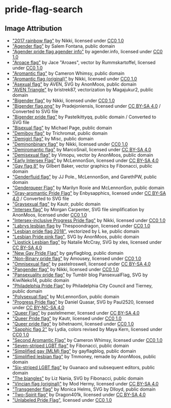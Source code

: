 # pride-flag-search

## Image Attribution
- ["2017 rainbow flag"](https://commons.wikimedia.org/wiki/File:2017_rainbow_flag.svg) by Nikki, licensed under [CC0 1.0](https://creativecommons.org/publicdomain/zero/1.0/deed.en)
- ["Agender flag"](https://commons.wikimedia.org/wiki/File:Agender_pride_flag.svg) by Salem Fontana, public domain
- ["Agender pride flag agender info"](https://commons.wikimedia.org/wiki/File:Agender_pride_flag_agender_info.svg) by agender.info, licensed under [CC0 1.0](https://creativecommons.org/publicdomain/zero/1.0/deed.en)
- ["Aroace flag"](https://commons.wikimedia.org/wiki/File:Aroace_flag.svg) by Jace "Aroaes", vector by Rummskartoffel, licensed under [CC0 1.0](https://creativecommons.org/publicdomain/zero/1.0/deed.en)
- ["Aromantic flag"](https://commons.wikimedia.org/wiki/File:Aromantic_Pride_Flag.svg) by Cameron Whimsy, public domain
- ["Aromantic flag (original)"](https://commons.wikimedia.org/wiki/File:Aromantic_flag_(original).svg) by Nikki, licensed under [CC0 1.0](https://creativecommons.org/publicdomain/zero/1.0/deed.en)
- ["Asexual flag"](https://commons.wikimedia.org/wiki/File:Asexual_Pride_Flag.svg) by AVEN, SVG by AnonMoos, public domain
- ["AVEN Triangle"](https://commons.wikimedia.org/wiki/File:AVEN_Triangle.svg) by bristrek87, vectorization by Magajukur2, public domain
- ["Bigender flag"](https://commons.wikimedia.org/wiki/File:Bigender_flag.svg) by Nikki, licensed under [CC0 1.0](https://creativecommons.org/publicdomain/zero/1.0/deed.en)
- ["Bigender flag.png"](https://commons.wikimedia.org/wiki/File:Bigender_flag.png) by Pradejoniensis, licensed under [CC BY-SA 4.0](https://creativecommons.org/licenses/by-sa/4.0/deed.en) / Converted to SVG file
- ["Bigender pride flag"](https://commons.wikimedia.org/wiki/File:Bigender_pride_flag.png) by Pastelkittyqq, public domain / Converted to SVG file
- ["Bisexual flag"](https://commons.wikimedia.org/wiki/File:Bisexual_Pride_Flag.svg) by Michael Page, public domain
- ["Demiboy flag"](https://commons.wikimedia.org/wiki/File:Demiboy_Flag.svg) by Trichromat, public domain
- ["Demigirl flag"](https://commons.wikimedia.org/wiki/File:Demigirl_Flag.svg) by Misc, public domain
- ["Deminonbinary flag"](https://commons.wikimedia.org/wiki/File:Deminonbinary_flag.svg) by Nikki, licensed under [CC0 1.0](https://creativecommons.org/publicdomain/zero/1.0/deed.en)
- ["Demiromantic flag"](https://commons.wikimedia.org/wiki/File:Demiromantic_Pride_Flag.svg) by MarcoSnail, licensed under [CC BY-SA 4.0](https://creativecommons.org/licenses/by-sa/4.0/deed.en)
- ["Demisexual flag"](https://commons.wikimedia.org/wiki/File:Demisexual_Pride_Flag.svg) by Vimopu, vector by AnonMoos, public domain
- ["Early Intersex Flag"](https://commons.wikimedia.org/wiki/File:Early_Intersex_Flag.svg) by McLennonSon, licensed under [CC BY-SA 4.0](https://creativecommons.org/licenses/by-sa/4.0/deed.en)
- ["Gay flag 8"](https://commons.wikimedia.org/wiki/File:Gay_flag_8.svg) by Gilbert Baker, vector graphics by Fibonacci, public domain
- ["Genderfluid flag"](https://commons.wikimedia.org/wiki/File:Genderfluidity_Pride-Flag.svg) by JJ Pole., McLennonSon, and GarethPW, public domain
- ["Genderqueer Flag"](https://commons.wikimedia.org/wiki/File:Genderqueer_Pride_Flag.svg) by Marilyn Roxie and McLennonSon, public domain
- ["Gray-aromantic Pride Flag"](https://commons.wikimedia.org/wiki/File:Gray-aromantic_Pride_Flag.png) by Enbysapphics, licensed under [CC BY-SA 4.0](https://creativecommons.org/licenses/by-sa/4.0/deed.en) / Converted to SVG file
- ["Graysexual flag"](https://commons.wikimedia.org/wiki/File:Grey_asexuality_flag.svg) by Kautr, public domain
- ["Intersex flag"](https://commons.wikimedia.org/wiki/File:Intersex_Pride_Flag.svg) by Morgan Carpenter, SVG file simplification by AnonMoos, licensed under [CC0 1.0](https://creativecommons.org/publicdomain/zero/1.0/deed.en)
- ["Intersex-inclusive Progress Pride flag"](https://commons.wikimedia.org/wiki/File:Intersex-inclusive_pride_flag.svg) by Nikki, licensed under [CC0 1.0](https://creativecommons.org/publicdomain/zero/1.0/deed.en)
- ["Labrys lesbian flag](https://commons.wikimedia.org/wiki/File:Labrys_Lesbian_Flag.svg) by Thespoondragon, licensed under [CC0 1.0](https://creativecommons.org/publicdomain/zero/1.0/deed.en)
- ["Lesbian pride flag 2018"](https://commons.wikimedia.org/wiki/File:Lesbian_pride_flag_2018.svg), vectorized by L ke, public domain
- ["Lesbian Pride pink flag"](https://commons.wikimedia.org/wiki/File:Lesbian_Pride_pink_flag.svg), SVG by AnonMoos, public domain
- ["Lipstick Lesbian flag"](https://commons.wikimedia.org/wiki/File:Lipstick_lesbian_Pride_Flag.svg) by Natalie McCray, SVG by xles, licensed under [CC BY-SA 4.0](https://creativecommons.org/licenses/by-sa/4.0/deed.en)
- ["New Gay Pride Flag"](https://commons.wikimedia.org/wiki/File:New_Gay_Pride_Flag.svg) by gayflagblog, public domain
- ["Non-Binary pride flag"](https://commons.wikimedia.org/wiki/File:Non-binary_enby_pride_flag.svg) by Amousey, licensed under [CC0 1.0](https://creativecommons.org/publicdomain/zero/1.0/deed.en)
- ["Omnisexual flag"](https://commons.wikimedia.org/wiki/File:Omnisexuality_flag.svg) by pastelroswell, licensed under [CC BY-SA 4.0](https://creativecommons.org/licenses/by-sa/4.0/deed.en)
- ["Pangender flag"](https://commons.wikimedia.org/wiki/File:Pangender_flag.svg) by Nikki, licensed under [CC0 1.0](https://creativecommons.org/publicdomain/zero/1.0/deed.en)
- ["Pansexuality pride flag"](https://commons.wikimedia.org/wiki/File:Pansexuality_Pride_Flag.svg) by Tumblr blog PansexualFlag, SVG by KiwiNeko14, public domain
- ["Philadelphia Pride Flag"](https://commons.wikimedia.org/wiki/File:Philadelphia_Pride_Flag.svg) by Philadelphia City Council and Tierney, public domain
- ["Polysexual flag"](https://commons.wikimedia.org/wiki/File:Polysexuality_Pride_Flag.svg) by McLennonSon, public domain
- ["Progress Pride flag"](https://commons.wikimedia.org/wiki/File:LGBTQ%2B_rainbow_flag_Quasar_%22Progress%22_variant.svg) by Daniel Quasar, SVG by Paul2520, licensed under [CC BY-NC-SA 4.0](https://creativecommons.org/licenses/by-nc-sa/4.0/)
- ["Queer Flag"](https://commons.wikimedia.org/wiki/File:Queer_Flag.svg) by pastelmemer, licensed under [CC BY-SA 4.0](https://creativecommons.org/licenses/by-sa/4.0/deed.en)
- ["Queer Pride flag"](https://commons.wikimedia.org/wiki/File:Queer_Pride_flag_chevron_design.svg) by Kautr, licensed under [CC0 1.0](https://creativecommons.org/publicdomain/zero/1.0/deed.en)
- ["Queer pride flag"](https://commons.wikimedia.org/wiki/File:Queer_pride_flag.svg) by bihetnaomi, licensed under [CC0 1.0](https://creativecommons.org/publicdomain/zero/1.0/deed.en)
- ["Sapphic flag 2"](https://commons.wikimedia.org/wiki/File:Sapphic_flag_2.svg) by Lydia, colors revised by Maya Kern, licensed under [CC0 1.0](https://creativecommons.org/publicdomain/zero/1.0/deed.en)
- ["Second Aromantic Flag"](https://commons.wikimedia.org/wiki/File:Second_Aromantic_Flag.svg) by Cameron Whimsy, licensed under [CC0 1.0](https://creativecommons.org/publicdomain/zero/1.0/deed.en)
- ["Seven-striped LGBT flag"](https://commons.wikimedia.org/wiki/File:Gay_flag_7.svg) by Fibonacci, public domain
- ["Simplified gay (MLM) flag"](https://commons.wikimedia.org/wiki/File:5-striped_New_Gay_Male_Pride_Flag.svg) by gayflagblog, public domain
- ["Simplified lesbian flag"](https://commons.wikimedia.org/wiki/File:Lesbian_Pride_Flag_2019.svg) by Tmmoney, remade by AnonMoos, public domain
- ["Six-striped LGBT flag"](https://commons.wikimedia.org/wiki/File:Gay_Pride_Flag.svg) by Guanaco and subsequent editors, public domain
- ["The biangles"](https://commons.wikimedia.org/wiki/File:Bi_triangles.svg) by Liz Nania, SVG by Fibonacci, public domain
- ["Vincian flag (original)"](https://commons.wikimedia.org/wiki/File:Vincian_flag_(original).svg) by Mod Hermy, licensed under [CC BY-SA 4.0](https://creativecommons.org/licenses/by-sa/4.0/deed.en)
- ["Transgender flag"](https://commons.wikimedia.org/wiki/File:Transgender_Pride_flag.svg) by Monica Helms, SVG by Dlloyd, public domain
- ["Two-Spirit flag"](https://commons.wikimedia.org/wiki/File:Two-Spirit_Flag.svg) by Dragon401k, licensed under [CC BY-SA 4.0](https://creativecommons.org/licenses/by-sa/4.0/deed.en)
- ["Unlabeled Pride Flag"](https://commons.wikimedia.org/wiki/File:Unlabeled_Pride_Flag.svg), licensed under [CC0 1.0](https://creativecommons.org/publicdomain/zero/1.0/deed.en)